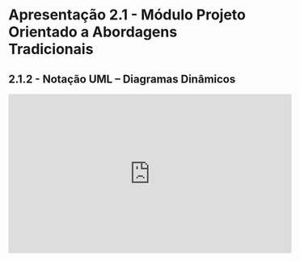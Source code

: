# Apresentação 2.1 - Módulo Projeto Orientado a Abordagens Tradicionais

## 2.1.2 - Notação UML – Diagramas Dinâmicos

<iframe width="560" height="315" src="https://www.youtube.com/embed/_iZWiHMbcMY" frameborder="0" allow="accelerometer; autoplay; clipboard-write; encrypted-media; gyroscope; picture-in-picture" allowfullscreen></iframe>
